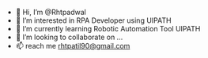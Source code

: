 - 👋 Hi, I’m @Rhtpadwal
- 👀 I’m interested in RPA Developer using UIPATH
- 🌱 I’m currently learning  Robotic Automation Tool UIPATH
- 💞️ I’m looking to collaborate on ...
- 📫 reach me rhtpatil90@gmail.com

<!---
Rhtpadwal/Rhtpadwal is a ✨ special ✨ repository because its `README.md` (this file) appears on your GitHub profile.
You can click the Preview link to take a look at your changes.
--->
